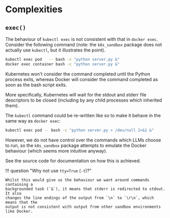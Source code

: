# Complexities

## `exec()`

The behaviour of `kubectl exec` is not consistent with that in `docker exec`. Consider
the following command (note: the `k8s_sandbox` package does not actually use `kubectl`,
but it illustrates the point).

```sh
kubectl exec pod   -- bash -c "python server.py &"
docker exec container bash -c "python server.py &"
```

Kubernetes won't consider the command completed until the Python process exits, whereas
Docker will consider the command completed as soon as the bash script exits.

More specifically, Kubernetes will wait for the stdout and stderr file descriptors to be
closed (including by any child processes which inherited them).

The `kubectl` command could be re-written like so to make it behave in the same way as
`docker exec`:

```sh
kubectl exec pod -- bash -c "python server.py > /dev/null 2>&1 &"
```

However, we do not have control over the commands which LLMs choose to run, so the
`k8s_sandbox` package attempts to emulate the Docker behaviour (which seems more
intuitive anyway).

See the source code for documentation on how this is achieved.

!!! question "Why not use `tty=True` (`-t`)?"

    Whilst this would give us the behaviour we want around commands containing a
    backgrounded task (`&`), it means that stderr is redirected to stdout. It also
    changes the line endings of the output from `\n` to `\r\n`, which means that the
    output is not consistent with output from other sandbox environments like Docker.
